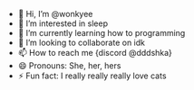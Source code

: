 - 👋 Hi, I’m @wonkyee
- 👀 I’m interested in sleep
- 🌱 I’m currently learning how to programming
- 💞️ I’m looking to collaborate on idk
- 📫 How to reach me {discord @dddshka}
- 😄 Pronouns: She, her, hers
- ⚡ Fun fact: I really really really love cats

<!---
wonkyee/wonkyee is a ✨ special ✨ repository because its `README.md` (this file) appears on your GitHub profile.
You can click the Preview link to take a look at your changes.
--->
